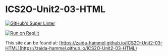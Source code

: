 # ICS2O-Unit2-03-HTML
[![GitHub's Super Linter](https://github.com/zaida-hammel/ICS2O-Unit2-03-HTML/workflows/GitHub's%20Super%20Linter/badge.svg)](https://github.com/zaida-hammel/ICS2O-Unit2-03-HTML/actions)



[![Run on Repl.it](https://repl.it/badge/github/zaida-hammel/ICS2O-Unit2-03-HTML)](https://repl.it/github/zaida-hammel/ICS2O-Unit2-03-HTML)

This site can be found at: [https://zaida-hammel.github.io/ICS2O-Unit2-03-HTML](https://zaida-hammel.github.io/ICS2O-Unit2-03-HTML)<REPOSITORY>
